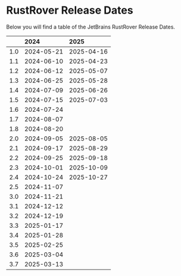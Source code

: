 # RustRover Release Dates
Below you will find a table of the JetBrains RustRover Release Dates.

|     | 2024       | 2025       |
|----:|:-----------|:-----------|
| 1.0 | 2024-05-21 | 2025-04-16 |
| 1.1 | 2024-06-10 | 2025-04-23 |
| 1.2 | 2024-06-12 | 2025-05-07 |
| 1.3 | 2024-06-25 | 2025-05-28 |
| 1.4 | 2024-07-09 | 2025-06-26 |
| 1.5 | 2024-07-15 | 2025-07-03 |
| 1.6 | 2024-07-24 |            |
| 1.7 | 2024-08-07 |            |
| 1.8 | 2024-08-20 |            |
| 2.0 | 2024-09-05 | 2025-08-05 |
| 2.1 | 2024-09-17 | 2025-08-29 |
| 2.2 | 2024-09-25 | 2025-09-18 |
| 2.3 | 2024-10-01 | 2025-10-09 |
| 2.4 | 2024-10-24 | 2025-10-27 |
| 2.5 | 2024-11-07 |            |
| 3.0 | 2024-11-21 |            |
| 3.1 | 2024-12-12 |            |
| 3.2 | 2024-12-19 |            |
| 3.3 | 2025-01-17 |            |
| 3.4 | 2025-01-28 |            |
| 3.5 | 2025-02-25 |            |
| 3.6 | 2025-03-04 |            |
| 3.7 | 2025-03-13 |            |
